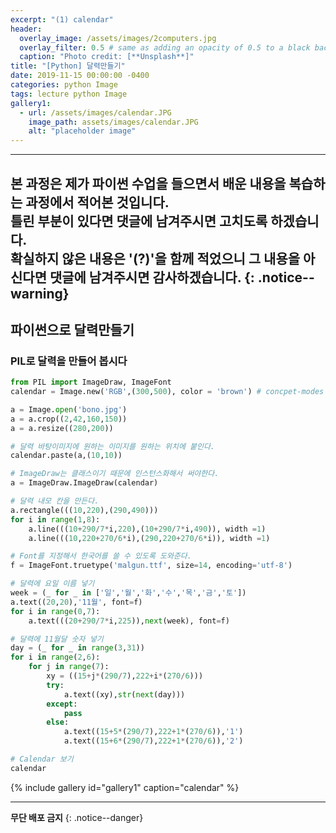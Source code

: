 ```yaml
---
excerpt: "(1) calendar"
header:
  overlay_image: /assets/images/2computers.jpg
  overlay_filter: 0.5 # same as adding an opacity of 0.5 to a black background
  caption: "Photo credit: [**Unsplash**]"
title: "[Python] 달력만들기"
date: 2019-11-15 00:00:00 -0400
categories: python Image
tags: lecture python Image
gallery1:
  - url: /assets/images/calendar.JPG
    image_path: assets/images/calendar.JPG
    alt: "placeholder image"   
---
```




---
**본 과정은 제가 파이썬 수업을 들으면서 배운 내용을 복습하는 과정에서 적어본 것입니다.<br> 틀린 부분이 있다면 댓글에 남겨주시면 고치도록 하겠습니다.<br> 확실하지 않은 내용은 '(?)'을 함께 적었으니 그 내용을 아신다면 댓글에 남겨주시면 감사하겠습니다.** 
{: .notice--warning}
--- 


## 파이썬으로 달력만들기

### PIL로 달력을 만들어 봅시다


```python
from PIL import ImageDraw, ImageFont
calendar = Image.new('RGB',(300,500), color = 'brown') # concpet-modes 

a = Image.open('bono.jpg')
a = a.crop((2,42,160,150))
a = a.resize((280,200))

# 달력 바탕이미지에 원하는 이미지를 원하는 위치에 붙인다.
calendar.paste(a,(10,10)) 

# ImageDraw는 클래스이기 때문에 인스턴스화해서 써야한다. 
a = ImageDraw.ImageDraw(calendar)

# 달력 내모 칸을 만든다.
a.rectangle(((10,220),(290,490)))
for i in range(1,8):
    a.line(((10+290/7*i,220),(10+290/7*i,490)), width =1)
    a.line(((10,220+270/6*i),(290,220+270/6*i)), width =1)

# Font를 지정해서 한국어를 쓸 수 있도록 도와준다. 
f = ImageFont.truetype('malgun.ttf', size=14, encoding='utf-8')

# 달력에 요일 이름 넣기
week = (_ for _ in ['일','월','화','수','목','금','토'])
a.text((20,20),'11월', font=f)
for i in range(0,7):
    a.text(((20+290/7*i,225)),next(week), font=f)

# 달력에 11월달 숫자 넣기
day = (_ for _ in range(3,31))
for i in range(2,6):
    for j in range(7):
        xy = ((15+j*(290/7),222+i*(270/6)))
        try:
            a.text((xy),str(next(day)))    
        except:
            pass
        else:
            a.text((15+5*(290/7),222+1*(270/6)),'1')
            a.text((15+6*(290/7),222+1*(270/6)),'2')

# Calendar 보기
calendar
```
{% include gallery id="gallery1" caption="calendar" %}



---
**무단 배포 금지** 
{: .notice--danger}
